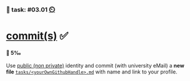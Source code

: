 ### 💪 task: #03.01 [⏲️](https://youtu.be/1gQJUjgCqrU)

# [commit(s)](https://github.com/git-guides/git-commit) ✅

#### 🏅 5‰

Use [public (non private)](https://docs.github.com/en/account-and-profile/setting-up-and-managing-your-personal-account-on-github/managing-email-preferences/setting-your-commit-email-address#setting-your-commit-email-address-on-github) identity and commit (with university eMail) a **new file** [`tasks/<yourOwnGithubHandle>.md`](https://github.com/digital-sustainability/module-eoss-hs24-sandbox/blob/main/tasks/MarkusTiede.md?plain%253D1) with name and link to your profile.
